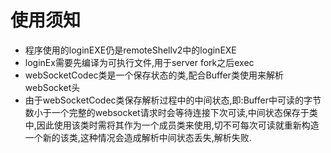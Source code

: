 # 使用须知
* 程序使用的loginEXE仍是remoteShellv2中的loginEXE
* loginEx需要先编译为可执行文件,用于server fork之后exec
* webSocketCodec类是一个保存状态的类,配合Buffer类使用来解析webSocket头
* 由于webSocketCodec类保存解析过程中的中间状态,即:Buffer中可读的字节数小于一个完整的websocket请求时会等待连接下次可读,中间状态保存于类中,因此使用该类时需将其作为一个成员类来使用,切不可每次可读就重新构造一个新的该类,这种情况会造成解析中间状态丢失,解析失败.